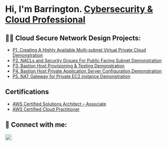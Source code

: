 <h1>Hi, I'm Barrington. <a href="https://www.linkedin.com/in/barrington-bowen-ii/">Cybersecurity & Cloud Professional</a>

<h2>👨‍💻 Cloud Secure Network Design Projects:</h2>

- [P1. Creating A Highly Available Multi-subnet Virtual Private Cloud Demonstration](https://www.dropbox.com/s/559tve7zqwe478c/1.%20Project%201.mp4?dl=0)
- [P2. NACLs and Security Groups For Public Facing Subnet Demonstration](https://www.dropbox.com/s/wyw8dj67j2l298m/2.%20Project%202.mp4?dl=0)
- [P3. Bastion Host Provisioning & Testing Demonstration](https://www.dropbox.com/s/ktnt3mdiia3bcdk/3.%20Project%203.mp4?dl=0)
- [P4. Bastion Host Private Application Server Configuration Demonstration](https://www.dropbox.com/s/wfof5v1q2gwang4/4.%20Project%204.mp4?dl=0)
- [P5. NAT Gateway for Private EC2 instance Demonstration](https://www.dropbox.com/s/5nf4iwpy5bxnzgd/5.%20Project%205.mp4?dl=0)

<h2> Certifications </h2>

- [AWS Certified Solutions Architect – Associate](https://www.credly.com/badges/37b9cf56-2470-4962-921b-cc6d23ea356d)
- [AWS Certified Cloud Practitioner](https://www.credly.com/badges/300d8fc9-2159-4ce7-bc29-4f98bc029c4b)


<h2> 🤳 Connect with me:</h2>

[<img align="left" alt="barrington-bowen-ii | LinkedIn" width="22px" src="https://cdn.jsdelivr.net/npm/simple-icons@v3/icons/linkedin.svg" />][linkedin]

[linkedin]: https://www.linkedin.com/in/barrington-bowen-ii/
